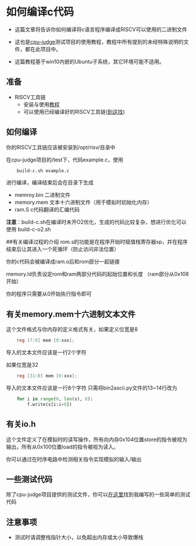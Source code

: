 # 如何编译c代码

* 这篇文章将告诉你如何编译将c语言程序编译成RISCV可以使用的二进制文件

* 这也是[cpu-judge](https://github.com/sxtyzhangzk/cpu-judge)测试项目的使用教程，教程中所有提到的未经特殊说明的文件，都在此项目中。

* 这篇教程基于win10内嵌的Ubuntu子系统，其它环境可能不适用。


## 准备

* RISCV工具链
	- 安装与使用[教程](http://blog.evensgn.com/riscv-gnu-toolchain/)
	- 可以使用已经编译好的RISCV工具链([到这找](https://github.com/sxtyzhangzk/cpu-judge/blob/master/README.md))

## 如何编译
你的RISCV工具链应该被安装到/opt/risv/目录中

在cpu-judge项目的/test下，代码example.c，使用
```bash
	build-c.sh example.c
```
进行编译，编译结束后会在目录下生成
* memroy.bin 二进制文件
* memory.mem 文本十六进制文件（用于模拟时初始化内存）
* ram.S 	c代码翻译的汇编代码

**注意**：build-c.sh在编译时未开O2优化，生成的代码比较复杂，想进行优化可以使用 build-c-o2.sh

##有关编译过程的介绍
rom.s的功能是在程序开始时赋值栈寄存器sp，并在程序结束后让其进入一个死循环（防止访问非法位置）

你的c代码会被编译成ram.o后和rom部分一起链接

memory.ld负责设定rom和ram两部分代码的起始位置和长度
（ram部分从0x108开始）

你的程序只需要从0开始执行指令即可
## 有关memory.mem十六进制文本文件

这个文件格式与你内存的定义格式有关，如果定义位宽是8
```verilog
	reg [7:0] mem [0:xxx];
```
导入的文本文件应该是一行2个字符

如果位宽是32
```verilog
	reg [31:0] mem [0:xxx];
```
导入的文本文件应该是一行8个字符
只需将bin2ascii.py文件的13~14行改为

```python
	for i in range(0, len(s), 8):
		f.write(s[i:i+8])
```
## 有关io.h
这个文件定义了在模拟时的读写操作，所有向内存0x104位置store的指令被视为输出，所有从0x100位置load的指令被视为读入。

你可以通过在时序电路中检测相关指令实现模拟的输入/输出

## 一些测试代码

除了cpu-judge项目提供的测试文件，你可以[在这里](https://github.com/TimerChen/CPU_RISC-V/tree/dev/src/instSet_cpp)找到我编写的一些简单的测试代码

## 注意事项
* 测试时请调整栈指针大小，以免超出内存或太小导致爆栈
